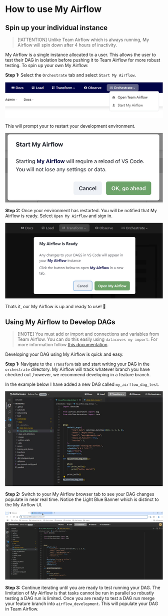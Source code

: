 # How to use My Airflow

## Spin up your individual instance 
>[!ATTENTION] Unlike Team Airflow which is always running, My Airflow will spin down after 4 hours of inactivity. 

My Airflow is a single instance allocated to a user. This allows the user to test their DAG in isolation before pushing it to Team Airflow for more robust testing. To spin up your own My Airflow:

**Step 1:** Select the `Orchestrate` tab and select `Start My Airflow`.

![Start My Airflow](assets/airflow_startmyairflow.jpg)

This will prompt your to restart your development environment. 

![Restart Env](assets/airflow_start.jpg)

**Step 2:** Once your environment has restarted. You will be notified that My Airflow is ready. Select `Open My Airflow` and sign in. 

![Launch My Airflow](assets/airflow_ready.jpg)

Thats it, our My Airflow is up and ready to use! 🎉 


## Using My Airflow to Develop DAGs

>[!NOTE] You must add or import and connections and variables from Team Airflow. You can do this easily using `datacoves my import`. For more information follow [this documentation](/how-tos/airflow/my_airflow/my-import.md).


Developing your DAG using My Airflow is quick and easy. 

**Step 1:** Navigate to the `Transform` tab and start writing your DAG in the `orchestrate` directory. My Airflow will track whatever branch you have checked out ,however, we recommend developing in a feature branch. 

In the example below I have added a new DAG called `my_airflow_dag_test`.

![Add new DAG](assets/my_airflow_add_new_dag.jpg)

**Step 2:** Switch to your My Airflow browser tab to see your DAG changes populate in near real time. Notice the Light Blue Banner which is distinct to the My Airflow UI.

![View new DAG](assets/my_airflow_tab.gif)

**Step 3:** Continue iterating until you are ready to test running your DAG. The limitation of My Airflow is that tasks cannot be run in parallel so robustly testing a DAG run is limited. Once you are ready to test a DAG run merge your feature branch into `airflow_development`. This will populate your DAG in Team Airflow. 
